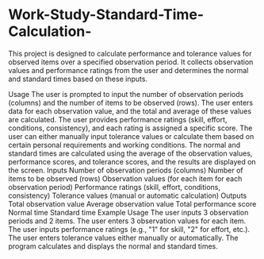# Work-Study-Standard-Time-Calculation-
This project is designed to calculate performance and tolerance values for observed items over a specified observation period. It collects observation values and performance ratings from the user and determines the normal and standard times based on these inputs.

Usage
The user is prompted to input the number of observation periods (columns) and the number of items to be observed (rows).
The user enters data for each observation value, and the total and average of these values are calculated.
The user provides performance ratings (skill, effort, conditions, consistency), and each rating is assigned a specific score.
The user can either manually input tolerance values or calculate them based on certain personal requirements and working conditions.
The normal and standard times are calculated using the average of the observation values, performance scores, and tolerance scores, and the results are displayed on the screen.
Inputs
Number of observation periods (columns)
Number of items to be observed (rows)
Observation values (for each item for each observation period)
Performance ratings (skill, effort, conditions, consistency)
Tolerance values (manual or automatic calculation)
Outputs
Total observation value
Average observation value
Total performance score
Normal time
Standard time
Example Usage
The user inputs 3 observation periods and 2 items.
The user enters 3 observation values for each item.
The user inputs performance ratings (e.g., "1" for skill, "2" for effort, etc.).
The user enters tolerance values either manually or automatically.
The program calculates and displays the normal and standard times.
